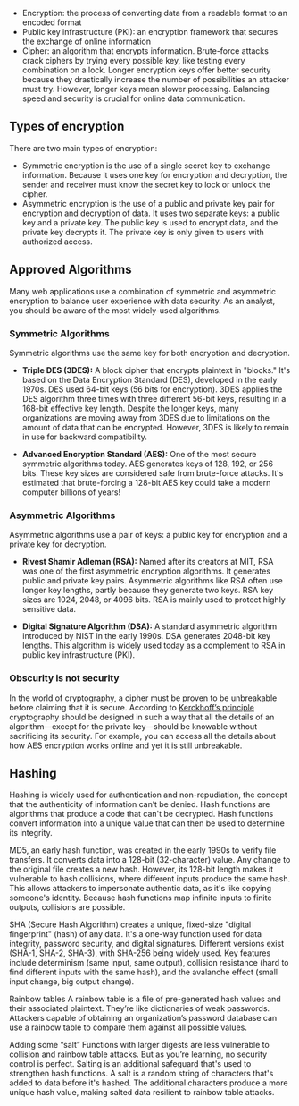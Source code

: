 * Encryption: the process of converting data from a readable format to an encoded format
* Public key infrastructure (PKI):  an encryption framework that secures the exchange of online information
* Cipher: an algorithm that encrypts information. Brute-force attacks crack ciphers by trying every possible key, like testing every combination on a lock.  Longer encryption keys offer better security because they drastically increase the number of possibilities an attacker must try. However, longer keys mean slower processing.  Balancing speed and security is crucial for online data communication.

## Types of encryption
There are two main types of encryption:

* Symmetric encryption is the use of a single secret key to exchange information. Because it uses one key for encryption and decryption, the sender and receiver must know the secret key to lock or unlock the cipher.
* Asymmetric encryption is the use of a public and private key pair for encryption and decryption of data. It uses two separate keys: a public key and a private key. The public key is used to encrypt data, and the private key decrypts it. The private key is only given to users with authorized access.

## Approved Algorithms

Many web applications use a combination of symmetric and asymmetric encryption to balance user experience with data security.  As an analyst, you should be aware of the most widely-used algorithms.

### Symmetric Algorithms

Symmetric algorithms use the same key for both encryption and decryption.

*   **Triple DES (3DES):** A block cipher that encrypts plaintext in "blocks." It's based on the Data Encryption Standard (DES), developed in the early 1970s. DES used 64-bit keys (56 bits for encryption). 3DES applies the DES algorithm three times with three different 56-bit keys, resulting in a 168-bit effective key length. Despite the longer keys, many organizations are moving away from 3DES due to limitations on the amount of data that can be encrypted. However, 3DES is likely to remain in use for backward compatibility.

*   **Advanced Encryption Standard (AES):** One of the most secure symmetric algorithms today. AES generates keys of 128, 192, or 256 bits. These key sizes are considered safe from brute-force attacks.  It's estimated that brute-forcing a 128-bit AES key could take a modern computer billions of years!

### Asymmetric Algorithms

Asymmetric algorithms use a pair of keys: a public key for encryption and a private key for decryption.

*   **Rivest Shamir Adleman (RSA):** Named after its creators at MIT, RSA was one of the first asymmetric encryption algorithms. It generates public and private key pairs. Asymmetric algorithms like RSA often use longer key lengths, partly because they generate two keys. RSA key sizes are 1024, 2048, or 4096 bits. RSA is mainly used to protect highly sensitive data.

*   **Digital Signature Algorithm (DSA):** A standard asymmetric algorithm introduced by NIST in the early 1990s. DSA generates 2048-bit key lengths. This algorithm is widely used today as a complement to RSA in public key infrastructure (PKI).

### Obscurity is not security

In the world of cryptography, a cipher must be proven to be unbreakable before claiming that it is secure. According to [Kerckhoff’s principle](https://en.wikipedia.org/wiki/Kerckhoffs%27s_principle) cryptography should be designed in such a way that all the details of an algorithm—except for the private key—should be knowable without sacrificing its security. For example, you can access all the details about how AES encryption works online and yet it is still unbreakable.

## Hashing
Hashing is widely used for authentication and non-repudiation, the concept that the authenticity of information can’t be denied. Hash functions are algorithms that produce a code that can't be decrypted. Hash functions convert information into a unique value that can then be used to determine its integrity. 

MD5, an early hash function, was created in the early 1990s to verify file transfers. It converts data into a 128-bit (32-character) value.  Any change to the original file creates a new hash.  However, its 128-bit length makes it vulnerable to hash collisions, where different inputs produce the same hash. This allows attackers to impersonate authentic data, as it's like copying someone's identity.  Because hash functions map infinite inputs to finite outputs, collisions are possible.

SHA (Secure Hash Algorithm) creates a unique, fixed-size "digital fingerprint" (hash) of any data.  It's a one-way function used for data integrity, password security, and digital signatures.  Different versions exist (SHA-1, SHA-2, SHA-3), with SHA-256 being widely used.  Key features include determinism (same input, same output), collision resistance (hard to find different inputs with the same hash), and the avalanche effect (small input change, big output change).

Rainbow tables
A rainbow table is a file of pre-generated hash values and their associated plaintext. They’re like dictionaries of weak passwords. Attackers capable of obtaining an organization’s password database can use a rainbow table to compare them against all possible values.

Adding some “salt”
Functions with larger digests are less vulnerable to collision and rainbow table attacks. But as you’re learning, no security control is perfect.
Salting is an additional safeguard that's used to strengthen hash functions. A salt is a random string of characters that's added to data before it's hashed. The additional characters produce a more unique hash value, making salted data resilient to rainbow table attacks.
